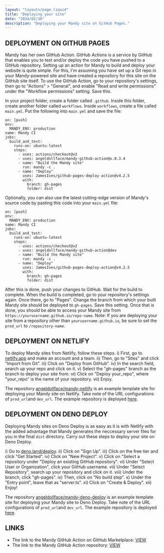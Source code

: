 ```yaml
---
layout: "layouts/page.liquid"
title: "Deploying your site"
date: "2024/02/10"
description: "Deploying your Mandy site on GitHub Pages."
---
```


## DEPLOYMENT ON GITHUB PAGES

Mandy has her own GitHub Action. GitHub Actions is a service by GitHub that enables you to test and/or deploy the code you have pushed to a GitHub repository.
Setting up an action for Mandy to build and deploy your website is quite simple. For this, I'm assuming you have set up a Git repo in your Mandy-powered site and have created a repository for this site on the GitHub site itself. To use the GitHub Action, go to your repository's settings, then go to "Actions" > "General", and enable "Read and write permissions" under the "Workflow permissions" setting. Save this.

In your project folder, create a folder called `.github`. Inside this folder, create another folder called `workflows`. Inside `workflows`, create a file called `main.yml`. Put the following into `main.yml` and save the file:

```YML
on: [push]
env:
  MANDY_ENV: production
name: Mandy CI
jobs:
  build_and_test:
    runs-on: ubuntu-latest
    steps:
      - uses: actions/checkout@v2
      - uses: angeldollface/mandy-github-action@v.0.3.4
      - name: "Build the Mandy site"
        run: mandy -c .
      - name: "Deploy"
        uses: JamesIves/github-pages-deploy-action@v4.2.5
        with:
          branch: gh-pages
          folder: dist
```

Optionally, you can also use the latest cutting-edge version of Mandy's source code by pasting this code into your `main.yml` file:

```YML
on: [push]
env:
  MANDY_ENV: production
name: Mandy CI
jobs:
  build_and_test:
    runs-on: ubuntu-latest
    steps:
      - uses: actions/checkout@v2
      - uses: angeldollface/mandy-github-action@dev
      - name: "Build the Mandy site"
        run: mandy -c .
      - name: "Deploy"
        uses: JamesIves/github-pages-deploy-action@v4.2.5
        with:
          branch: gh-pages
          folder: dist
```

After this is done, push your changes to GitHub. Wait for the build to complete. When the build is completed, go to your repository's settings again. Once there, go to "Pages". Change the branch from which your built Mandy site should be deployed to `gh-pages`. Save this setting. Once that is done, you should be able to access your Mandy site from `https://yourusername.github.io/repo-name`. Note: If you are deploying your site from a repository other than `yourusername.github.io`, be sure to set the `prod_url` to `/repository-name`.

## DEPLOYMENT ON NETLIFY

To deploy Mandy sites from Netlify, follow these steps. i) First, go to [netlify.app](https://netlify.app) and make an account and a team. ii) Then, go to "Sites" and click "Import from Git". iii) Click on "Deploy from GitHub". iv) In the search field, search up your repo and click on it. v) Select the "gh-pages" branch as the branch to deploy your site from. vi) Click on "Deploy your_repo", where "your_repo" is the name of your repository. vii) Enjoy.

The repository [angeldollface/mandy-netlify](https://github.com/angeldollface/mandy-netlify) is an example template site for deploying your Mandy site on Netlify. Take note of the URL configurations of `prod_url`and `dev_url`. The example repository is deployed [here](https://relaxed-meerkat-4e759d.netlify.app/).

## DEPLOYMENT ON DENO DEPLOY

Deploying Mandy sites on Deno Deploy is as easy as it is with Netlify with the added advantage that Mandy generates the neccessary server files for you in the final `dist` directory. Carry out these steps to deploy your site on Deno Deploy.

i) Go to [deno.land/deploy](https://deno.land/deploy). ii) Click on "Sign Up". iii) Click on the free tier and click "Get Started". iv) Click on "New  Project". v) Click on "Select a repository under "Deploy an existing GitHub repository". vi) Under "Select User or Organization", click your GitHub username. vii) Under "Select Repository", search up your repository and click on it. viii) Under the branch, click "gh-pages". ix) Then, click on "No build step". x) Under the "Entry point", leave that as "server.ts". xi) Click on "Create & Deploy". xii) Enjoy!

The repository [angeldollface/mandy-deno-deploy](https://github.com/angeldollface/mandy-deno-deploy) is an example template site for deploying your Mandy site to Deno Deploy. Take note of the URL configurations of `prod_url`and `dev_url`. The example repository is deployed [here](https://mandy-deno-deploy.deno.dev/).

## LINKS

- The link to the Mandy GitHub Action on GitHub Marketplace: [VIEW](https://github.com/marketplace/actions/mandy-site-build)
- The link to the Mandy GitHub Action repository: [VIEW](https://github.com/angeldollface/mandy-github-action)
